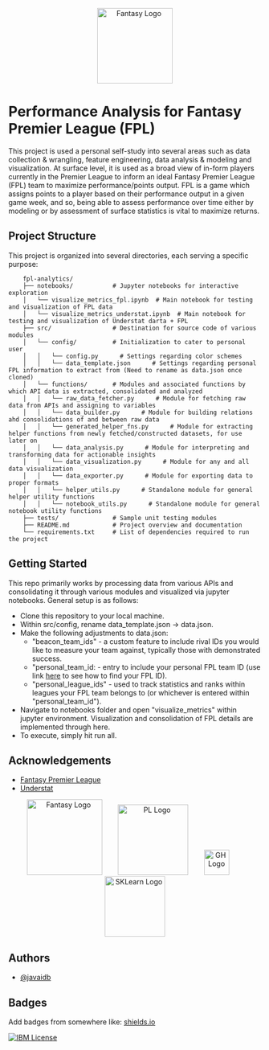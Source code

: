 <p align="center">
  <img src="https://github.com/user-attachments/assets/fb9e25ea-77d0-484e-a37d-7ecbc4e6d6ed" alt="Fantasy Logo" width="150" />
</p>

# Performance Analysis for Fantasy Premier League (FPL)

This project is used a personal self-study into several areas such as data collection & wrangling, feature engineering, data analysis & modeling and visualization. At surface level, it is used as a broad view of in-form players currently in the Premier League to inform an ideal Fantasy Premier League (FPL) team to maximize performance/points output. FPL is a game which assigns points to a player based on their performance output in a given game week, and so, being able to assess performance over time either by modeling or by assessment of surface statistics is vital to maximize returns.

## Project Structure

This project is organized into several directories, each serving a specific purpose:
```
    fpl-analytics/
    ├── notebooks/           # Jupyter notebooks for interactive exploration
    │   └── visualize_metrics_fpl.ipynb  # Main notebook for testing and visualization of FPL data
    │   └── visualize_metrics_understat.ipynb  # Main notebook for testing and visualization of Understat darta + FPL
    ├── src/                 # Destination for source code of various modules
    │   └── config/          # Initialization to cater to personal user
    │   │   └── config.py      # Settings regarding color schemes
    │   │   └── data_template.json      # Settings regarding personal FPL information to extract from (Need to rename as data.json once cloned)
    │   └── functions/       # Modules and associated functions by which API data is extracted, consolidated and analyzed
    │   │   └── raw_data_fetcher.py      # Module for fetching raw data from APIs and assigning to variables
    │   │   └── data_builder.py      # Module for building relations ahd consolidations of and between raw data
    │   │   └── generated_helper_fns.py      # Module for extracting helper functions from newly fetched/constructed datasets, for use later on
    │   │   └── data_analysis.py      # Module for interpreting and transforming data for actionable insights
    │   │   └── data_visualization.py      # Module for any and all data visualization
    │   │   └── data_exporter.py      # Module for exporting data to proper formats
    │   │   └── helper_utils.py      # Standalone module for general helper utility functions
    │   │   └── notebook_utils.py      # Standalone module for general notebook utility functions
    ├── tests/               # Sample unit testing modules
    ├── README.md            # Project overview and documentation
    └── requirements.txt     # List of dependencies required to run the project
```

## Getting Started

This repo primarily works by processing data from various APIs and consolidating it through various modules and visualized via jupyter notebooks. General setup is as follows:

- Clone this repository to your local machine.
- Within src/config, rename data_template.json -> data.json.
- Make the following adjustments to data.json:
   - "beacon_team_ids" - a custom feature to include rival IDs you would like to measure your team against, typically those with demonstrated success.
   - "personal_team_id: - entry to include your personal FPL team ID (use link [here](https://fpl.team/find-id/) to see how to find your FPL ID).
   - "personal_league_ids" - used to track statistics and ranks within leagues your FPL team belongs to (or whichever is entered within "personal_team_id").
- Navigate to notebooks folder and open "visualize_metrics" within jupyter environment. Visualization and consolidation of FPL details are implemented through here.
- To execute, simply hit run all.

## Acknowledgements

 - [Fantasy Premier League](https://fantasy.premierleague.com/)
 - [Understat](https://understat.com/)

<p align="center">
  <img src="https://github.com/user-attachments/assets/fb9e25ea-77d0-484e-a37d-7ecbc4e6d6ed" alt="Fantasy Logo" width="150" />
  &nbsp;&nbsp;&nbsp;&nbsp;&nbsp;&nbsp;
  <img src="https://github.com/user-attachments/assets/5a84e55c-e687-4c93-95f7-800398b3b46d" alt="PL Logo" width="140" />
  &nbsp;&nbsp;&nbsp;&nbsp;&nbsp;&nbsp;
  <img src="https://github.com/user-attachments/assets/99f5727b-1ff8-48e9-861d-534775dddce8" alt="GH Logo" width="50" />
  &nbsp;&nbsp;&nbsp;&nbsp;&nbsp;&nbsp;
  <img src="https://github.com/user-attachments/assets/ba805d10-6560-4c61-a4f6-ccccf46dd5ba" alt="SKLearn Logo" width="120" />
</p>

## Authors

- [@javaidb](https://www.github.com/javaidb)

## Badges

Add badges from somewhere like: [shields.io](https://shields.io/)

[![IBM License](https://img.shields.io/badge/Certificate_ML-IBM-green.svg)](https://www.credly.com/badges/6d82b78c-cade-4a4c-94cb-b7f89e142350/public_url)
